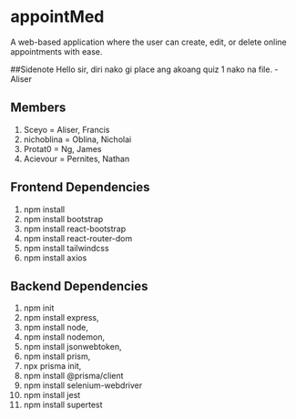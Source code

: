  # appointMed 
A web-based application where the user can create, edit, or delete online appointments with ease.

##Sidenote
Hello sir, diri nako gi place ang akoang quiz 1 nako na file. -Aliser

## Members
1. Sceyo = Aliser, Francis
2. nichoblina = Oblina, Nicholai
3. Protat0 = Ng, James
4. Acievour = Pernites, Nathan

## Frontend Dependencies
1. npm install
2. npm install bootstrap
3. npm install react-bootstrap
4. npm install react-router-dom
5. npm install tailwindcss
6. npm install axios

## Backend Dependencies
1. npm init 
2. npm install express, 
3. npm install node, 
4. npm install nodemon,
5. npm install jsonwebtoken, 
6. npm install prism, 
7. npx prisma init, 
8. npm install @prisma/client
9. npm install selenium-webdriver
10. npm install jest
11. npm install supertest
